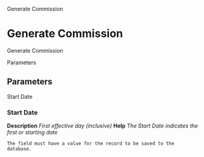 
Generate Commission
# Generate Commission


Generate Commission

Parameters
## Parameters


Start Date
### Start Date

**Description**
 *First effective day (inclusive)*
**Help**
 *The Start Date indicates the first or starting date*

```
The field must have a value for the record to be saved to the database.
```